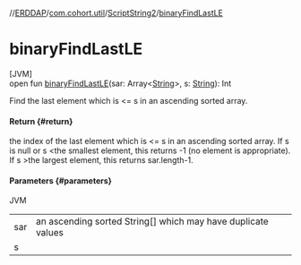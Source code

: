 //[ERDDAP](../../../index.md)/[com.cohort.util](../index.md)/[ScriptString2](index.md)/[binaryFindLastLE](binary-find-last-l-e.md)

# binaryFindLastLE

[JVM]\
open fun [binaryFindLastLE](binary-find-last-l-e.md)(sar: Array&lt;[String](https://docs.oracle.com/en/java/javase/21/docs/api/java.base/java/lang/String.html)&gt;, s: [String](https://docs.oracle.com/en/java/javase/21/docs/api/java.base/java/lang/String.html)): Int

Find the last element which is &lt;= s in an ascending sorted array.

#### Return {#return}

the index of the last element which is &lt;= s in an ascending sorted array. If s is null or s &lt;the smallest element, this returns -1 (no element is appropriate). If s &gt;the largest element, this returns sar.length-1.

#### Parameters {#parameters}

JVM

| | |
|---|---|
| sar | an ascending sorted String[] which may have duplicate values |
| s |